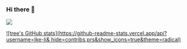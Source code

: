 ### Hi there 👋

<!--
**Ike-li/Ike-li** is a ✨ _special_ ✨ repository because its `README.md` (this file) appears on your GitHub profile.

Here are some ideas to get you started:

- 🔭 I’m currently working on ...
- 🌱 I’m currently learning ...
- 👯 I’m looking to collaborate on ...
- 🤔 I’m looking for help with ...
- 💬 Ask me about ...
- 📫 How to reach me: ...
- 😄 Pronouns: ...
- ⚡ Fun fact: ...
-->
![](https://komarev.com/ghpvc/?username=Ike-li)



[![tree's GitHub stats](https://github-readme-stats.vercel.app/api?username=Ike-li&
hide=contribs,prs&show_icons=true&theme=radical)](https://github.com/anuraghazra/github-readme-stats)
